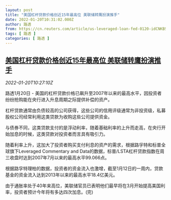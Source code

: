 ```yaml
---
layout: post
title: "美国杠杆贷款价格创近15年最高位 美联储转鹰扮演推手"
date: 2022-01-20T10:31:02.000Z
author: 路透
from: https://cn.reuters.com/article/us-leveraged-loan-fed-0120-idCNKBS2JU0W3
tags: [ 路透 ]
categories: [ 路透 ]
---
```

<!--1642674662000-->
[美国杠杆贷款价格创近15年最高位 美联储转鹰扮演推手](https://cn.reuters.com/article/us-leveraged-loan-fed-0120-idCNKBS2JU0W3)
------

<div>
<div><i>2022-01-20T10:27:10Z</i></div><p>路透1月20日 - 美国的杠杆贷款价格已飙升至2007年以来的最高水平，因投资者纷纷抢购能在央行进入升息周期之际提供补偿的资产。</p><p>杠杆贷款通常由负债较高的公司获得，这些公司的信用评级通常为非投资级，私募股权公司经常利用这类贷款为收购这些公司提供资金。</p><p>与债券不同，这类贷款支付的是浮动利率，随着基础利率的上升而走高，在央行开始加息的时候，这类贷款对投资者而言具有吸引力。</p><p>随着利率上升，这加大了投资者购买支付利息的资产的需求，根据路孚特和标普全球旗下Leveraged Commentary and Data的数据，标普/LSTA杠杆贷款指数在周三收盘时达到2007年7月以来的最高水平99.066点。</p><p>根据路孚特理柏的数据，投资者的资金流入也激增，截至1月12日的一周内，贷款基金的资金流入达到2013年以来的最高水平18.4亿美元。</p><p>由于通胀率处于40年来高位，美联储官员已表明他们最早将在3月开始提高美国利率，投资者预计今年将有多达四次加息。(完)</p>
</div>
